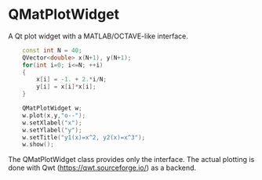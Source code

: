 # QMatPlotWidget

A Qt plot widget with a MATLAB/OCTAVE-like interface. 

```c++
    const int N = 40;
    QVector<double> x(N+1), y(N+1);
    for(int i=0; i<=N; ++i)
    {
        x[i] = -1. + 2.*i/N;
        y[i] = x[i]*x[i];
    }

    QMatPlotWidget w;
    w.plot(x,y,"o--");
    w.setXlabel("x");
    w.setYlabel("y");
    w.setTitle("y1(x)=x^2, y2(x)=x^3");
    w.show();
```

The QMatPlotWidget class provides only the interface. The actual plotting is done with Qwt (https://qwt.sourceforge.io/) as a backend.



